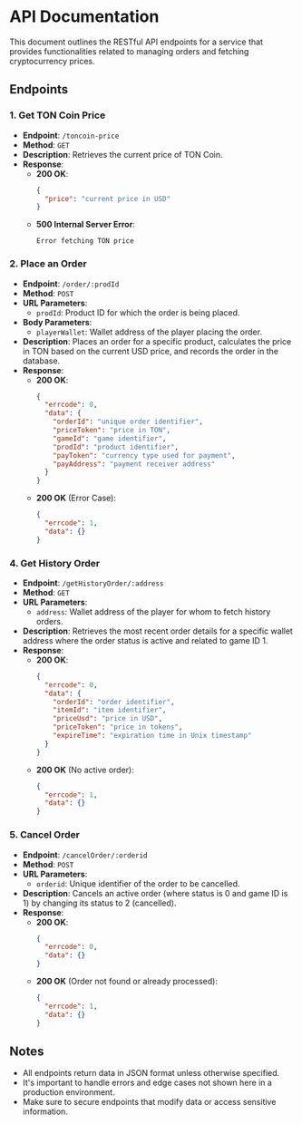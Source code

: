 # API Documentation

This document outlines the RESTful API endpoints for a service that provides functionalities related to managing orders and fetching cryptocurrency prices.

## Endpoints

### 1. Get TON Coin Price

- **Endpoint**: `/toncoin-price`
- **Method**: `GET`
- **Description**: Retrieves the current price of TON Coin.
- **Response**:
  - **200 OK**:
    ```json
    {
      "price": "current price in USD"
    }
    ```
  - **500 Internal Server Error**:
    ```plaintext
    Error fetching TON price
    ```

### 2. Place an Order

- **Endpoint**: `/order/:prodId`
- **Method**: `POST`
- **URL Parameters**:
  - `prodId`: Product ID for which the order is being placed.
- **Body Parameters**:
  - `playerWallet`: Wallet address of the player placing the order.
- **Description**: Places an order for a specific product, calculates the price in TON based on the current USD price, and records the order in the database.
- **Response**:
  - **200 OK**:
    ```json
    {
      "errcode": 0,
      "data": {
        "orderId": "unique order identifier",
        "priceToken": "price in TON",
        "gameId": "game identifier",
        "prodId": "product identifier",
        "payToken": "currency type used for payment",
        "payAddress": "payment receiver address"
      }
    }
    ```
  - **200 OK** (Error Case):
    ```json
    {
      "errcode": 1,
      "data": {}
    }
    ```
### 4. Get History Order

- **Endpoint**: `/getHistoryOrder/:address`
- **Method**: `GET`
- **URL Parameters**:
  - `address`: Wallet address of the player for whom to fetch history orders.
- **Description**: Retrieves the most recent order details for a specific wallet address where the order status is active and related to game ID 1.
- **Response**:
  - **200 OK**:
    ```json
    {
      "errcode": 0,
      "data": {
        "orderId": "order identifier",
        "itemId": "item identifier",
        "priceUsd": "price in USD",
        "priceToken": "price in tokens",
        "expireTime": "expiration time in Unix timestamp"
      }
    }
    ```
  - **200 OK** (No active order):
    ```json
    {
      "errcode": 1,
      "data": {}
    }
    ```

### 5. Cancel Order

- **Endpoint**: `/cancelOrder/:orderid`
- **Method**: `POST`
- **URL Parameters**:
  - `orderid`: Unique identifier of the order to be cancelled.
- **Description**: Cancels an active order (where status is 0 and game ID is 1) by changing its status to 2 (cancelled).
- **Response**:
  - **200 OK**:
    ```json
    {
      "errcode": 0,
      "data": {}
    }
    ```
  - **200 OK** (Order not found or already processed):
    ```json
    {
      "errcode": 1,
      "data": {}
    }
    ```


## Notes

- All endpoints return data in JSON format unless otherwise specified.
- It's important to handle errors and edge cases not shown here in a production environment.
- Make sure to secure endpoints that modify data or access sensitive information.
